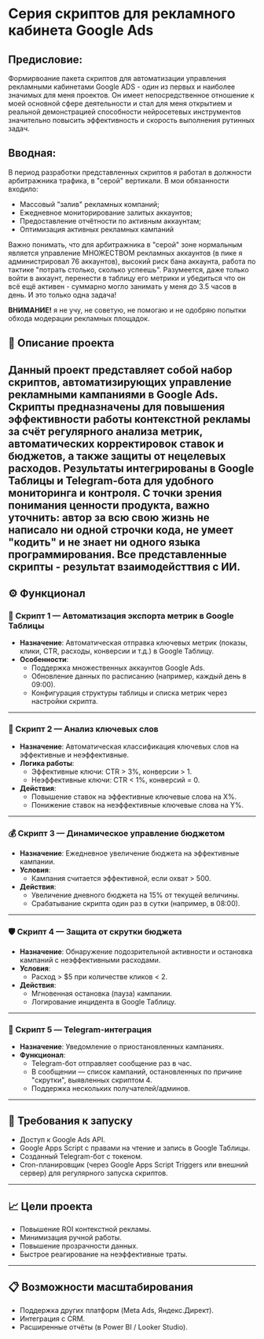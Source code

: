 # Серия скриптов для рекламного кабинета Google Ads

## Предисловие:

Формирвоание пакета скриптов для автоматизации управления рекламными кабинетами Google ADS - один из первых и наиболее значимых для меня проектов. Он имеет непосредственное отношение к моей основной сфере деятельности и стал для меня открытием и реальной демонстрацией способности нейросетевых инструментов значительно повысить эффективность и скорость выполнения рутинных задач.

## Вводная:

В период разработки представленных скриптов я работал в должности арбитражника трафика, в "серой" вертикали.
В мои обязанности входило: 
 - Массовый "залив" рекламных компаний;
 - Ежедневное мониторирование залитых аккаунтов;
 - Предоставление отчётности по активным аккаунтам;
 - Оптимизация активных рекламных кампаний

Важно понимать, что для арбитражника в "серой" зоне нормальным является управление МНОЖЕСТВОМ рекламных аккаунтов (в пике я администрировал 76 аккаунтов), высокий риск бана аккаунта, работа по тактике "потрать столько, сколько успеешь". 
Разумеется, даже только войти в аккаунт, перенести в таблицу его метрики и убедиться что он всё ещё активен - суммарно могло занимать у меня до 3.5 часов в день. И это только одна задача!

**ВНИМАНИЕ!** я не учу, не советую, не помогаю и не одобряю попытки обхода модерации рекламных площадок.

## 📌 Описание проекта

Данный проект представляет собой набор скриптов, автоматизирующих управление рекламными кампаниями в Google Ads. Скрипты предназначены для повышения эффективности работы контекстной рекламы за счёт регулярного анализа метрик, автоматических корректировок ставок и бюджетов, а также защиты от нецелевых расходов. Результаты интегрированы в Google Таблицы и Telegram-бота для удобного мониторинга и контроля.
С точки зрения понимания ценности продукта, важно уточнить: автор за всю свою жизнь не написало ни одной строчки кода, не умеет "кодить" и не знает ни одного языка программирования. Все представленные скрипты - результат взаимодейсттвия с ИИ.
---

## ⚙️ Функционал

### 🧩 Скрипт 1 — Автоматизация экспорта метрик в Google Таблицы

- **Назначение**: Автоматическая отправка ключевых метрик (показы, клики, CTR, расходы, конверсии и т.д.) в Google Таблицу.
- **Особенности**:
  - Поддержка множественных аккаунтов Google Ads.
  - Обновление данных по расписанию (например, каждый день в 09:00).
  - Конфигурация структуры таблицы и списка метрик через настройки скрипта.

---

### 🎯 Скрипт 2 — Анализ ключевых слов

- **Назначение**: Автоматическая классификация ключевых слов на эффективные и неэффективные.
- **Логика работы**:
  - Эффективные ключи: CTR > 3%, конверсии > 1.
  - Неэффективные ключи: CTR < 1%, конверсий = 0.
- **Действия**:
  - Повышение ставок на эффективные ключевые слова на X%.
  - Понижение ставок на неэффективные ключевые слова на Y%.

---

### 💰 Скрипт 3 — Динамическое управление бюджетом

- **Назначение**: Ежедневное увеличение бюджета на эффективные кампании.
- **Условия**:
  - Кампания считается эффективной, если охват > 500.
- **Действия**:
  - Увеличение дневного бюджета на 15% от текущей величины.
  - Срабатывание скрипта один раз в сутки (например, в 08:00).

---

### 🛡 Скрипт 4 — Защита от скрутки бюджета

- **Назначение**: Обнаружение подозрительной активности и остановка кампаний с неэффективными расходами.
- **Условия**:
  - Расход > $5 при количестве кликов < 2.
- **Действия**:
  - Мгновенная остановка (пауза) кампании.
  - Логирование инцидента в Google Таблицу.

---

### 📲 Скрипт 5 — Telegram-интеграция

- **Назначение**: Уведомление о приостановленных кампаниях.
- **Функционал**:
  - Telegram-бот отправляет сообщение раз в час.
  - В сообщении — список кампаний, остановленных по причине "скрутки", выявленных скриптом 4.
  - Поддержка нескольких получателей/админов.

---

## 🔌 Требования к запуску

- Доступ к Google Ads API.
- Google Apps Script с правами на чтение и запись в Google Таблицы.
- Созданный Telegram-бот с токеном.
- Cron-планировщик (через Google Apps Script Triggers или внешний сервер) для регулярного запуска скриптов.

---

## 📈 Цели проекта

- Повышение ROI контекстной рекламы.
- Минимизация ручной работы.
- Повышение прозрачности данных.
- Быстрое реагирование на неэффективные траты.

---

## 📋 Возможности масштабирования

- Поддержка других платформ (Meta Ads, Яндекс.Директ).
- Интеграция с CRM.
- Расширенные отчёты (в Power BI / Looker Studio).
